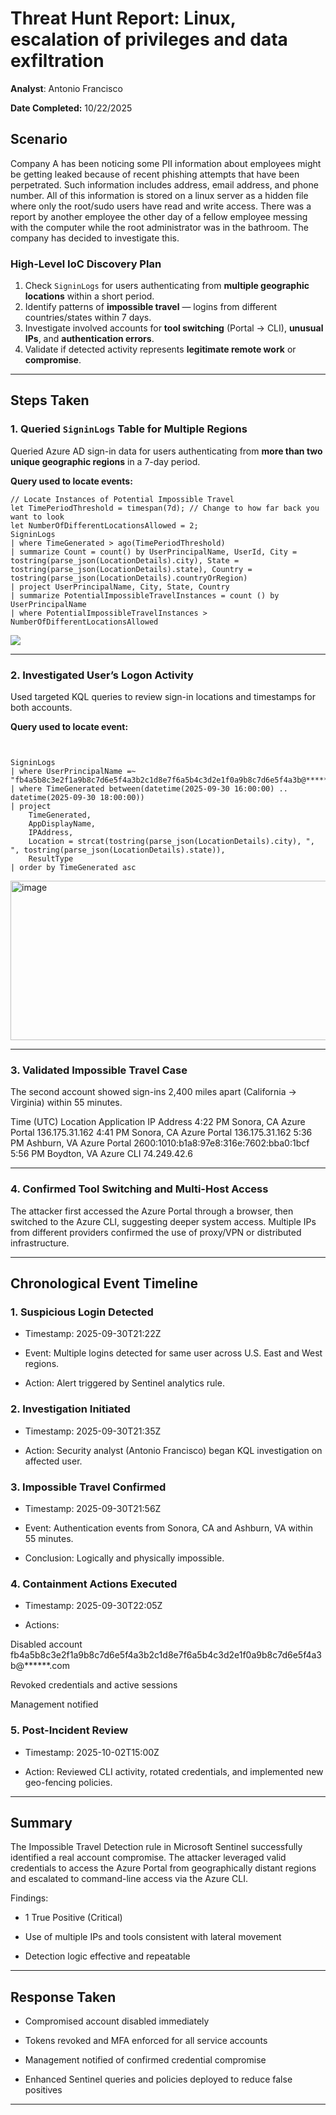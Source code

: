 # Threat Hunt Report: Linux, escalation of privileges and data exfiltration 

**Analyst**: Antonio Francisco

**Date Completed:** 10/22/2025



##  Scenario

Company A has been noticing some PII information about employees might be getting leaked because of recent phishing attempts that have been perpetrated. Such information includes address, email address, and phone number. All of this information is stored on a linux server as a hidden file where only the root/sudo users have read and write access. There was a report by another employee the other day of a fellow employee messing with the computer while the root administrator was in the bathroom. The company has decided to investigate this. 




### High-Level IoC Discovery Plan

1. Check `SigninLogs` for users authenticating from **multiple geographic locations** within a short period.  
2. Identify patterns of **impossible travel** — logins from different countries/states within 7 days.  
3. Investigate involved accounts for **tool switching** (Portal → CLI), **unusual IPs**, and **authentication errors**.  
4. Validate if detected activity represents **legitimate remote work** or **compromise**.  


---

## Steps Taken

### 1. Queried `SigninLogs` Table for Multiple Regions
Queried Azure AD sign-in data for users authenticating from **more than two unique geographic regions** in a 7-day period.

**Query used to locate events:**

```kql
// Locate Instances of Potential Impossible Travel
let TimePeriodThreshold = timespan(7d); // Change to how far back you want to look
let NumberOfDifferentLocationsAllowed = 2;
SigninLogs
| where TimeGenerated > ago(TimePeriodThreshold)
| summarize Count = count() by UserPrincipalName, UserId, City = tostring(parse_json(LocationDetails).city), State = tostring(parse_json(LocationDetails).state), Country = tostring(parse_json(LocationDetails).countryOrRegion)
| project UserPrincipalName, City, State, Country
| summarize PotentialImpossibleTravelInstances = count () by UserPrincipalName
| where PotentialImpossibleTravelInstances > NumberOfDifferentLocationsAllowed
```
<div style="display:flex;flex-direction:column;gap:10px">
  <img src="https://res.cloudinary.com/dk3bkl3ji/image/upload/v1760154342/Screenshot_2025-10-10_234316_s71u5u.png">
</div>

---

### 2. Investigated User’s Logon Activity

Used targeted KQL queries to review sign-in locations and timestamps for both accounts.

**Query used to locate event:**

```kql


SigninLogs
| where UserPrincipalName =~ "fb4a5b8c3e2f1a9b8c7d6e5f4a3b2c1d8e7f6a5b4c3d2e1f0a9b8c7d6e5f4a3b@******.com"
| where TimeGenerated between(datetime(2025-09-30 16:00:00) .. datetime(2025-09-30 18:00:00))
| project 
    TimeGenerated,
    AppDisplayName,
    IPAddress,
    Location = strcat(tostring(parse_json(LocationDetails).city), ", ", tostring(parse_json(LocationDetails).state)),
    ResultType
| order by TimeGenerated asc
```
<img width="1436" height="255" alt="image" src="https://github.com/user-attachments/assets/fae5c1f3-b7c0-42ed-8d4a-9dc2a51a1f1f" />


---

### 3. Validated Impossible Travel Case

The second account showed sign-ins 2,400 miles apart (California → Virginia) within 55 minutes.

Time (UTC)	Location	Application	IP Address
4:22 PM	Sonora, CA	Azure Portal	136.175.31.162
4:41 PM	Sonora, CA	Azure Portal	136.175.31.162
5:36 PM	Ashburn, VA	Azure Portal	2600:1010:b1a8:97e8:316e:7602:bba0:1bcf
5:56 PM	Boydton, VA	Azure CLI	74.249.42.6


---

### 4. Confirmed Tool Switching and Multi-Host Access

The attacker first accessed the Azure Portal through a browser, then switched to the Azure CLI, suggesting deeper system access.
Multiple IPs from different providers confirmed the use of proxy/VPN or distributed infrastructure.


---

## Chronological Event Timeline 

### 1. Suspicious Login Detected

- Timestamp: 2025-09-30T21:22Z

- Event: Multiple logins detected for same user across U.S. East and West regions.

- Action: Alert triggered by Sentinel analytics rule.

### 2. Investigation Initiated

- Timestamp: 2025-09-30T21:35Z

- Action: Security analyst (Antonio Francisco) began KQL investigation on affected user.

### 3. Impossible Travel Confirmed

- Timestamp: 2025-09-30T21:56Z

- Event: Authentication events from Sonora, CA and Ashburn, VA within 55 minutes.

- Conclusion: Logically and physically impossible.

### 4. Containment Actions Executed

- Timestamp: 2025-09-30T22:05Z

- Actions:

Disabled account fb4a5b8c3e2f1a9b8c7d6e5f4a3b2c1d8e7f6a5b4c3d2e1f0a9b8c7d6e5f4a3b@******.com

Revoked credentials and active sessions

Management notified

### 5. Post-Incident Review

- Timestamp: 2025-10-02T15:00Z

- Action: Reviewed CLI activity, rotated credentials, and implemented new geo-fencing policies.
 

---

## Summary

The Impossible Travel Detection rule in Microsoft Sentinel successfully identified a real account compromise.
The attacker leveraged valid credentials to access the Azure Portal from geographically distant regions and escalated to command-line access via the Azure CLI.

Findings:

- 1 True Positive (Critical)

- Use of multiple IPs and tools consistent with lateral movement

- Detection logic effective and repeatable


---

## Response Taken

- Compromised account disabled immediately

- Tokens revoked and MFA enforced for all service accounts

- Management notified of confirmed credential compromise

- Enhanced Sentinel queries and policies deployed to reduce false positives

---
